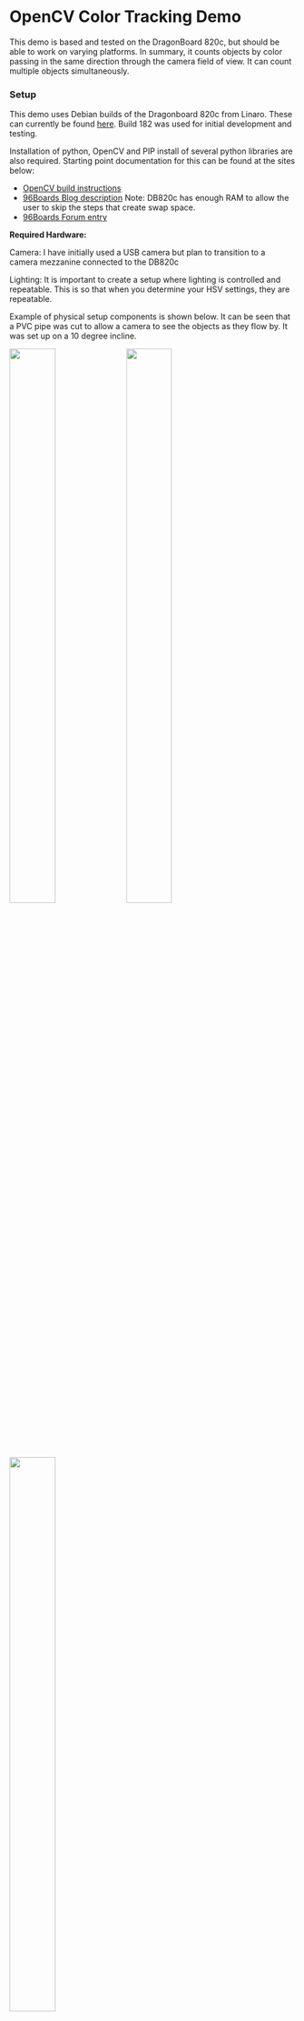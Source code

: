 # OpenCV Color Tracking Demo 
This demo is based and tested on the DragonBoard 820c, but should be able to work on varying platforms.  In summary, it counts  objects by color passing in the same direction through the camera field of view.  It can count multiple objects simultaneously.

### Setup
This demo uses Debian builds of the Dragonboard 820c from Linaro. These can currently be found [here](http://snapshots.linaro.org/96boards/dragonboard820c/linaro/debian/ "820c Snapshots"). Build 182 was used for initial development and testing.

Installation of python, OpenCV and PIP install of several python libraries are also required. Starting point documentation for this can be found at the sites below:
 * [OpenCV build instructions](https://docs.opencv.org/master/d7/d9f/tutorial_linux_install.html)
 * [96Boards Blog description](https://www.96boards.org/blog/part-2-home-surveillance-project-96boards/) Note: DB820c has enough RAM to allow the user to skip the steps that create swap space.
 * [96Boards Forum entry](https://discuss.96boards.org/t/opencv-3-2-install-dependencies-error/2139/2)
  
**Required Hardware:**

Camera:  I have initially used a USB camera but plan to transition to a camera mezzanine connected to the DB820c

Lighting: It is important to create a setup where lighting is controlled and repeatable.  This is so that when you determine your HSV settings, they are repeatable.  

Example of physical setup components is shown below.  It can be seen that a PVC pipe was cut to allow a camera to see the objects as they flow by.  It was set up on a 10 degree incline.

<img src=photos/DemoSetup.jpg width=40% height=50% />
<img src=photos/SetupSideView.jpg width=40% height=50% />
<img src=photos/SetupTopView.jpg width=40% height=50% />


Also a small light is important to control the lighting.  Initial prototype was just a shoebox spray painted white on the inside. A hole was cut in top for light and camera placement. 

# Demo usage flow
There are a few steps to perform in order to get the demo set up for your physical environmnet.  

## Determine HSV Settings
First, you must discover the HSV min and max values for your test environment.  This is sensative to lighting and the objects being identified by color. To do this, build out your environment with controlled lighting.  Then run colorIsolationApp.py from this repo on the DB820c.  
`$python colorisolationapp.py`

An example of this tool is shown below: 
![alt text](photos/colorisolationapp.png "HSV Tuning App")

The field of view should contain your targeted environment along with all of the colors you wish to isolate from each other.  With the sliders in the colorIsolationApp.py, move them until only the color of interest can be seen and all other colors are blocked (black).  Press "Show" and the HSV min and max values will be printed to the terminal window.  Save these values for the next step.

Once the above is done for all colors, edit the `track_mm.py` file and update the HSV values in the initialization section for each color to match the values from the above step.  Save the file and you should be ready to go.

## Run the Demo

Finally, run the track_mm.py file and watch the counters increment as the associated colors roll through the screen.
`python track_mm.py 2> /dev/null`

The default configuration will display all six color masks as well as the frame image.  These look like the following:
![alt text](photos/Frame.png "Frame image")
![alt text](photos/BlueMask.png "Blue Mask")

# Debugging and tuning
 * If you start the app and it quietly closes, make sure your camera is connected
 * To see how long is required to process one frame, uncomment the following code in track_mm.py
 ```
        #Debug code to gauge loop timing
        if millis1 != 0: 
            millis2 = millis1
            millis1 = int(round(time.time() * 1000))
        else:
            millis1 = int(round(time.time() * 1000))
        millis = millis1-millis2
        print "MiliSeconds per processing frame: ", millis
 ```
## Customizing the tracking algorithm
There are surely many creative algorithms to track and count the objects as they move the field of view.  The primary routine that does this in the `def newObjectCheck(self):` method in the `MM.py` file.  Since the objects can move at variable speeds, stitching the objects across frames will have corner cases where it is challenging to determine if the object is new or a previously existing object that has moved. If you come up with one, please let me know!  I would love to see other creative ways to solve this while increasing accuracy.

## Customizing the OpenCV filters
In the initial implementation, I have primarily used the following code in `track_mm.py` to clean up the colored objects moving through the frame:
```
            # Set up the min and max HSV settings 
            mask=cv2.inRange(hsvframe, mmColor.getHSV_min(), mmColor.getHSV_max())  # Red Mask
            # Get rid of noise
            mask = cv2.erode(mask, kernel7, iterations=1)
            mask = cv2.dilate(mask, kernel7, iterations=3)
    
            # Only return the contours parameter and ignore hierarchy parm, hence [-2]    
            # CHAIN_APPROX_SIMPLE to return less contour points (faster/less memory)
            contours0 = cv2.findContours(mask,cv2.RETR_EXTERNAL,cv2.CHAIN_APPROX_SIMPLE)[-2]
```
Various kernel sizes and erode/dialate functions from OpenCV are encouraged to be experimented with, with the goal of decreasing the time taken to process each frame.  Current implementation is around 65-70mS per frame.  The faster each frame is processed, the tracking algorithm can then be tightened up for more accurate tracking.  I would also be interested in seeing and testing creative solutions that can decrease this loop time.  A faster and more expensive camera could a quick way to increase accuracy.  I started out with a simple off-the-shelf USB camera that's only 30 fps.  Another option is to redesign and create a multi-threading solution that captures frames in parallel to the frame processing.

# Other notes

Additional tuning is likely required tied to the test environment and how fast color objects are flowing through the field of view.  These include the following:


